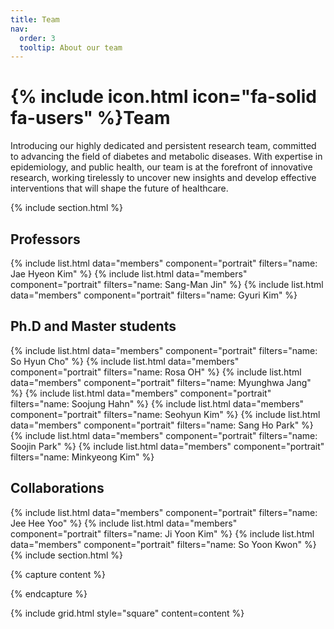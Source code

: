 ```yaml
---
title: Team
nav:
  order: 3
  tooltip: About our team
---
```


# {% include icon.html icon="fa-solid fa-users" %}Team

Introducing our highly dedicated and persistent research team, committed to advancing the field of diabetes and metabolic diseases. With expertise in epidemiology, and public health, our team is at the forefront of innovative research, working tirelessly to uncover new insights and develop effective interventions that will shape the future of healthcare.

{% include section.html %}

## Professors 

{% include list.html data="members" component="portrait" filters="name: Jae Hyeon Kim" %}
{% include list.html data="members" component="portrait" filters="name: Sang-Man Jin" %}
{% include list.html data="members" component="portrait" filters="name: Gyuri Kim" %}

## Ph.D and Master students

{% include list.html data="members" component="portrait" filters="name: So Hyun Cho" %}
{% include list.html data="members" component="portrait" filters="name: Rosa OH" %}
{% include list.html data="members" component="portrait" filters="name: Myunghwa Jang" %}
{% include list.html data="members" component="portrait" filters="name: Soojung Hahn" %}
{% include list.html data="members" component="portrait" filters="name: Seohyun Kim" %}
{% include list.html data="members" component="portrait" filters="name: Sang Ho Park" %}
{% include list.html data="members" component="portrait" filters="name: Soojin Park" %}
{% include list.html data="members" component="portrait" filters="name: Minkyeong Kim" %}




## Collaborations
{% include list.html data="members" component="portrait" filters="name: Jee Hee Yoo" %}
{% include list.html data="members" component="portrait" filters="name: Ji Yoon Kim" %}
{% include list.html data="members" component="portrait" filters="name: So Yoon Kwon" %}
{% include section.html %}

{% capture content %}

{% endcapture %}

{% include grid.html style="square" content=content %}
